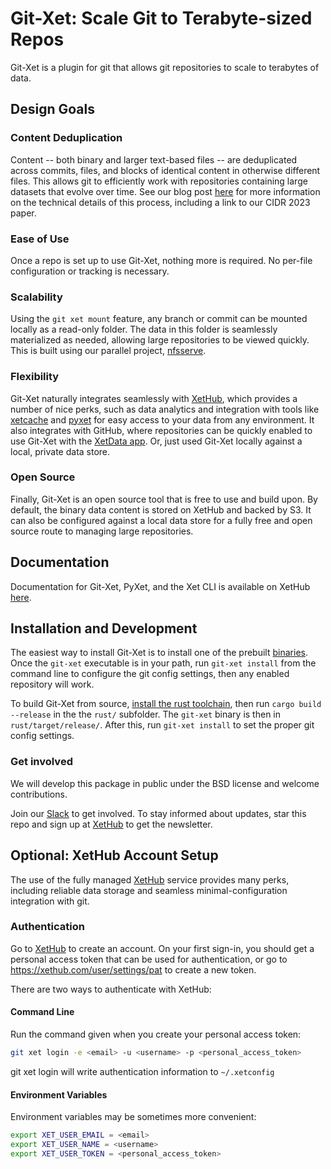 # Git-Xet: Scale Git to Terabyte-sized Repos

Git-Xet is a plugin for git that allows git repositories to scale to terabytes of data.  

## Design Goals

### Content Deduplication

Content -- both binary and larger text-based files -- are deduplicated across commits, files, and blocks of identical content in otherwise different files.   This allows git to efficiently work with repositories containing large datasets that evolve over time.  See our blog post [here](https://about.xethub.com/blog/git-is-for-data-published-in-cidr-2023) for more information on the technical details of this process, including a link to our CIDR 2023 paper.

### Ease of Use

Once a repo is set up to use Git-Xet, nothing more is required. No per-file configuration or tracking is necessary.

### Scalability

Using the `git xet mount` feature, any branch or commit can be mounted locally as a read-only folder.  The data in this folder is seamlessly materialized as needed, allowing large repositories to be viewed quickly.  This is built using our parallel project, [nfsserve](https://github.com/xetdata/nfsserve).

### Flexibility 

Git-Xet naturally integrates seamlessly with [XetHub](https://about.xethub.com/?), which provides a number of nice perks, such as data analytics and integration with tools like [xetcache](https://github.com/xetdata/xetcache) and [pyxet](https://pyxet.readthedocs.io/en/latest/) for easy access to your data from any environment.  It also integrates with GitHub, where repositories can be quickly enabled to use Git-Xet with the [XetData app](https://xethub.com/assets/docs/github-app#xetdata-github-app). Or, just used Git-Xet  locally against a local, private data store.  

### Open Source

Finally, Git-Xet is an open source tool that is free to use and build upon.  By default, the binary data content is stored on XetHub and backed by S3.  It can also be configured against a local data store for a fully free and open source route to managing large repositories.

## Documentation 

Documentation for Git-Xet, PyXet, and the Xet CLI is available on XetHub [here](https://xethub.com/assets/docs/).

## Installation and Development

The easiest way to install Git-Xet is to install one of the prebuilt [binaries](https://github.com/xetdata/xet-tools/releases).  Once the `git-xet` executable is in your path, run `git-xet install` from the command line to configure the git config settings, then any enabled repository will work. 

To build Git-Xet from source, [install the rust toolchain](https://doc.rust-lang.org/cargo/getting-started/installation.html), then run `cargo build --release` in the the `rust/` subfolder.  The `git-xet` binary is then in `rust/target/release/`.  After this, run `git-xet install` to set the proper git config settings.

### Get involved

We will develop this package in public under the BSD license and welcome contributions.

Join our [Slack](https://communityinviter.com/apps/xetdata/xet) to get involved. To stay informed about updates, star this repo and sign up at [XetHub](https://xethub.com/user/sign_up) to get the newsletter.


## Optional: XetHub Account Setup

The use of the fully managed [XetHub](about.xethub.com) service provides many perks, including reliable data storage and seamless minimal-configuration integration with git.

### Authentication

Go to [XetHub](https://xethub.com/user/sign_up) to create an account.  On your first sign-in, you should get a personal access token that can be used for authentication, or go to https://xethub.com/user/settings/pat to create a new token. 

There are two ways to authenticate with XetHub:

#### Command Line

Run the command given when you create your personal access token:

```bash
git xet login -e <email> -u <username> -p <personal_access_token>
```
git xet login will write authentication information to `~/.xetconfig`

#### Environment Variables

Environment variables may be sometimes more convenient:

```bash
export XET_USER_EMAIL = <email>
export XET_USER_NAME = <username>
export XET_USER_TOKEN = <personal_access_token>
```
